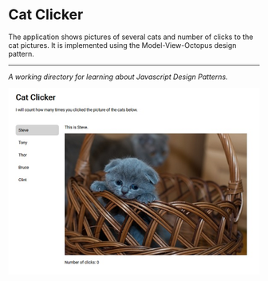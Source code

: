 # Cat Clicker

The application shows pictures of several cats and number of clicks to the 
cat pictures. It is implemented using the Model-View-Octopus design pattern.

----

_A working directory for learning about Javascript Design Patterns._

![Screenshot](img/screenshot.jpg)
